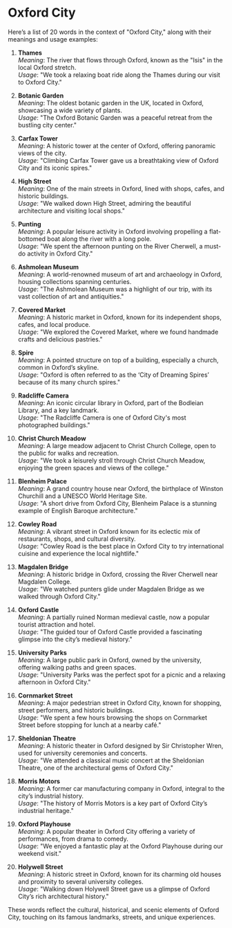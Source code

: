 # Oxford City

Here’s a list of 20 words in the context of "Oxford City," along with their meanings and usage examples:

1. **Thames**  
   *Meaning*: The river that flows through Oxford, known as the "Isis" in the local Oxford stretch.  
   *Usage*: "We took a relaxing boat ride along the Thames during our visit to Oxford City."

2. **Botanic Garden**  
   *Meaning*: The oldest botanic garden in the UK, located in Oxford, showcasing a wide variety of plants.  
   *Usage*: "The Oxford Botanic Garden was a peaceful retreat from the bustling city center."

3. **Carfax Tower**  
   *Meaning*: A historic tower at the center of Oxford, offering panoramic views of the city.  
   *Usage*: "Climbing Carfax Tower gave us a breathtaking view of Oxford City and its iconic spires."

4. **High Street**  
   *Meaning*: One of the main streets in Oxford, lined with shops, cafes, and historic buildings.  
   *Usage*: "We walked down High Street, admiring the beautiful architecture and visiting local shops."

5. **Punting**  
   *Meaning*: A popular leisure activity in Oxford involving propelling a flat-bottomed boat along the river with a long pole.  
   *Usage*: "We spent the afternoon punting on the River Cherwell, a must-do activity in Oxford City."

6. **Ashmolean Museum**  
   *Meaning*: A world-renowned museum of art and archaeology in Oxford, housing collections spanning centuries.  
   *Usage*: "The Ashmolean Museum was a highlight of our trip, with its vast collection of art and antiquities."

7. **Covered Market**  
   *Meaning*: A historic market in Oxford, known for its independent shops, cafes, and local produce.  
   *Usage*: "We explored the Covered Market, where we found handmade crafts and delicious pastries."

8. **Spire**  
   *Meaning*: A pointed structure on top of a building, especially a church, common in Oxford’s skyline.  
   *Usage*: "Oxford is often referred to as the ‘City of Dreaming Spires’ because of its many church spires."

9. **Radcliffe Camera**  
   *Meaning*: An iconic circular library in Oxford, part of the Bodleian Library, and a key landmark.  
   *Usage*: "The Radcliffe Camera is one of Oxford City's most photographed buildings."

10. **Christ Church Meadow**  
    *Meaning*: A large meadow adjacent to Christ Church College, open to the public for walks and recreation.  
    *Usage*: "We took a leisurely stroll through Christ Church Meadow, enjoying the green spaces and views of the college."

11. **Blenheim Palace**  
    *Meaning*: A grand country house near Oxford, the birthplace of Winston Churchill and a UNESCO World Heritage Site.  
    *Usage*: "A short drive from Oxford City, Blenheim Palace is a stunning example of English Baroque architecture."

12. **Cowley Road**  
    *Meaning*: A vibrant street in Oxford known for its eclectic mix of restaurants, shops, and cultural diversity.  
    *Usage*: "Cowley Road is the best place in Oxford City to try international cuisine and experience the local nightlife."

13. **Magdalen Bridge**  
    *Meaning*: A historic bridge in Oxford, crossing the River Cherwell near Magdalen College.  
    *Usage*: "We watched punters glide under Magdalen Bridge as we walked through Oxford City."

14. **Oxford Castle**  
    *Meaning*: A partially ruined Norman medieval castle, now a popular tourist attraction and hotel.  
    *Usage*: "The guided tour of Oxford Castle provided a fascinating glimpse into the city’s medieval history."

15. **University Parks**  
    *Meaning*: A large public park in Oxford, owned by the university, offering walking paths and green spaces.  
    *Usage*: "University Parks was the perfect spot for a picnic and a relaxing afternoon in Oxford City."

16. **Cornmarket Street**  
    *Meaning*: A major pedestrian street in Oxford City, known for shopping, street performers, and historic buildings.  
    *Usage*: "We spent a few hours browsing the shops on Cornmarket Street before stopping for lunch at a nearby café."

17. **Sheldonian Theatre**  
    *Meaning*: A historic theater in Oxford designed by Sir Christopher Wren, used for university ceremonies and concerts.  
    *Usage*: "We attended a classical music concert at the Sheldonian Theatre, one of the architectural gems of Oxford City."

18. **Morris Motors**  
    *Meaning*: A former car manufacturing company in Oxford, integral to the city’s industrial history.  
    *Usage*: "The history of Morris Motors is a key part of Oxford City’s industrial heritage."

19. **Oxford Playhouse**  
    *Meaning*: A popular theater in Oxford City offering a variety of performances, from drama to comedy.  
    *Usage*: "We enjoyed a fantastic play at the Oxford Playhouse during our weekend visit."

20. **Holywell Street**  
    *Meaning*: A historic street in Oxford, known for its charming old houses and proximity to several university colleges.  
    *Usage*: "Walking down Holywell Street gave us a glimpse of Oxford City’s rich architectural history."

These words reflect the cultural, historical, and scenic elements of Oxford City, touching on its famous landmarks, streets, and unique experiences.
